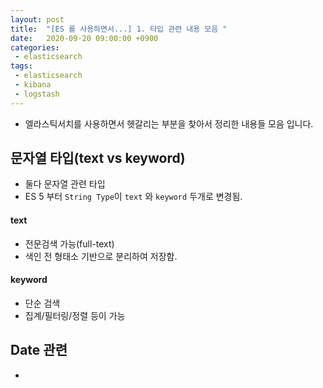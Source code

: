```yaml
---
layout: post
title:  "[ES 를 사용하면서...] 1. 타입 관련 내용 모음 "
date:   2020-09-20 09:00:00 +0900
categories:
 - elasticsearch
tags: 
 - elasticsearch
 - kibana
 - logstash
---
```


- 엘라스틱서치를 사용하면서 헷갈리는 부분을 찾아서 정리한 내용들 모음 입니다.

## 문자열 타입(text vs keyword)
- 둘다 문자열 관련 타입
- ES 5 부터 `String Type`이 `text` 와 `keyword` 두개로 변경됨.

#### text 
- 전문검색 가능(full-text)
- 색인 전 형태소 기반으로 분리하여 저장함.

#### keyword
- 단순 검색
- 집계/필터링/정렬 등이 가능


## Date 관련
- 
